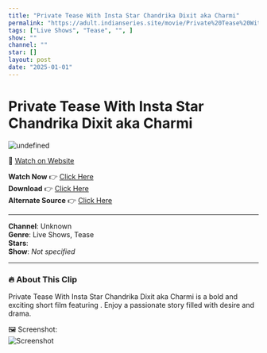```yaml
---
title: "Private Tease With Insta Star Chandrika Dixit aka Charmi"
permalink: "https://adult.indianseries.site/movie/Private%20Tease%20With%20Insta%20Star%20Chandrika%20Dixit%20aka%20Charmi"
tags: ["Live Shows", "Tease", "", ]
show: ""
channel: ""
star: []
layout: post
date: "2025-01-01"
---
```


# Private Tease With Insta Star Chandrika Dixit aka Charmi

![undefined](https://desisins.com/wp-content/uploads/2024/09/Chandrika-aka-Charmi-DesiSins.com_cleanup.jpg)

🔗 [Watch on Website](https://adult.indianseries.site/movie/Private%20Tease%20With%20Insta%20Star%20Chandrika%20Dixit%20aka%20Charmi)

**Watch Now** 👉 [Click Here](https://adult.indianseries.site/movie/Private%20Tease%20With%20Insta%20Star%20Chandrika%20Dixit%20aka%20Charmi)  
**Download** 👉 [Click Here](https://adult.indianseries.site/movie/Private%20Tease%20With%20Insta%20Star%20Chandrika%20Dixit%20aka%20Charmi)  
**Alternate Source** 👉 [Click Here](https://adult.indianseries.site/movie/Private%20Tease%20With%20Insta%20Star%20Chandrika%20Dixit%20aka%20Charmi)

---

**Channel**: Unknown  
**Genre**: Live Shows, Tease  
**Stars**:   
**Show**: *Not specified*

---

### 🔥 About This Clip

Private Tease With Insta Star Chandrika Dixit aka Charmi is a bold and exciting short film featuring . Enjoy a passionate story filled with desire and drama.
 
🖼️ Screenshot:  
![Screenshot](https://desisins.com/wp-content/uploads/2024/09/Chandrika-aka-Charmi-DesiSins.com_cleanup.jpg)
